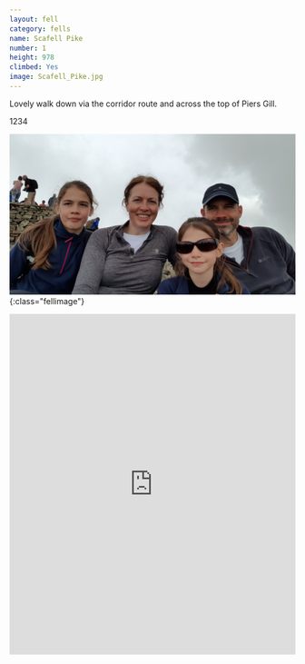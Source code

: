 ```yaml
---
layout: fell
category: fells
name: Scafell Pike
number: ﻿1
height: 978
climbed: Yes
image: Scafell_Pike.jpg
---
```


Lovely walk down via the corridor route and across the top of Piers Gill.

1234

![](/images/fells/Scafell_Pike2.jpg){:class="fellimage"}


<iframe src="https://my.viewranger.com/track/widget/7476849?locale=en&amp;m=miles&amp;v=2" width="100%" height="600" marginwidth="0" frameborder="0" scrolling="no"></iframe>
